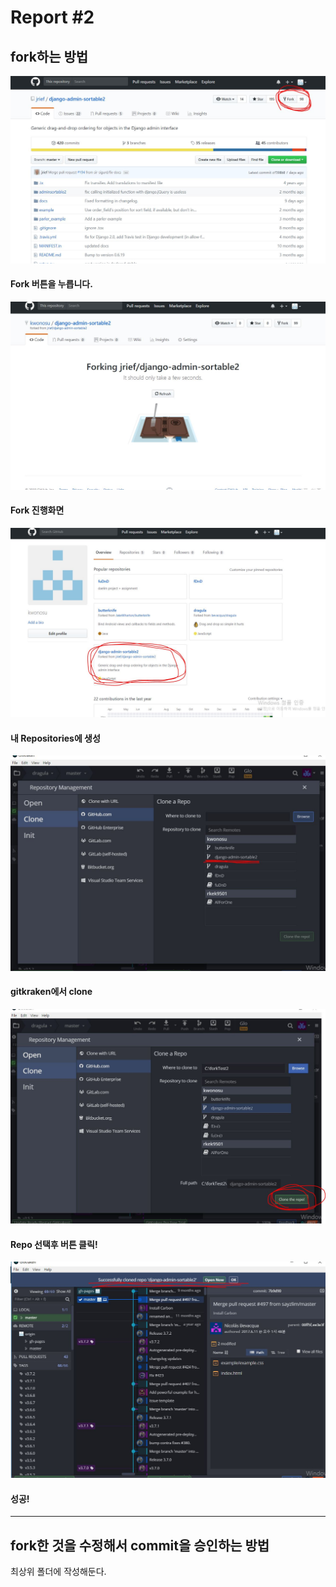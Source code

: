 Report #2 
===========
fork하는 방법
-----------

![fork1](./img/fork1.JPG "fork")
#### Fork 버튼을 누릅니다.
![fork1](./img/fork2.JPG "fork")
#### Fork 진행화면
![fork1](./img/fork3.JPG "fork")
#### 내 Repositories에 생성
![fork1](./img/fork4.JPG "fork")
#### gitkraken에서 clone
![fork1](./img/fork5.JPG "fork")
#### Repo 선택후 버튼 클릭!
![fork1](./img/fork6.JPG "fork")
#### 성공!
- - -

fork한 것을 수정해서 commit을 승인하는 방법
-----------
최상위 폴더에 작성해둔다.
